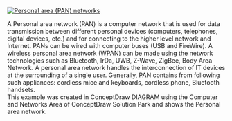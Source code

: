 [![Personal area (PAN) networks](https://www.conceptdraw.com/How-To-Guide/picture/personal-area-network.png "Personal area (PAN) networks")](https://www.conceptdraw.com/How-To-Guide/personal-area-networks)

A Personal area network (PAN) is a computer network that is used for data transmission between different personal devices (computers, telephones, digital devices, etc.) and for connecting to the higher level network and Internet. PANs can be wired with computer buses (USB and FireWire). A wireless personal area network (WPAN) can be made using the network technologies such as Bluetooth, IrDa, UWB, Z-Wave, ZigBee, Body Area Network. A personal area network handles the interconnection of IT devices at the surrounding of a single user. Generally, PAN contains from following such appliances: cordless mice and keyboards, cordless phone, Bluetooth handsets.  
This example was created in ConceptDraw DIAGRAM using the Computer and Networks Area of ConceptDraw Solution Park and shows the Personal area network.